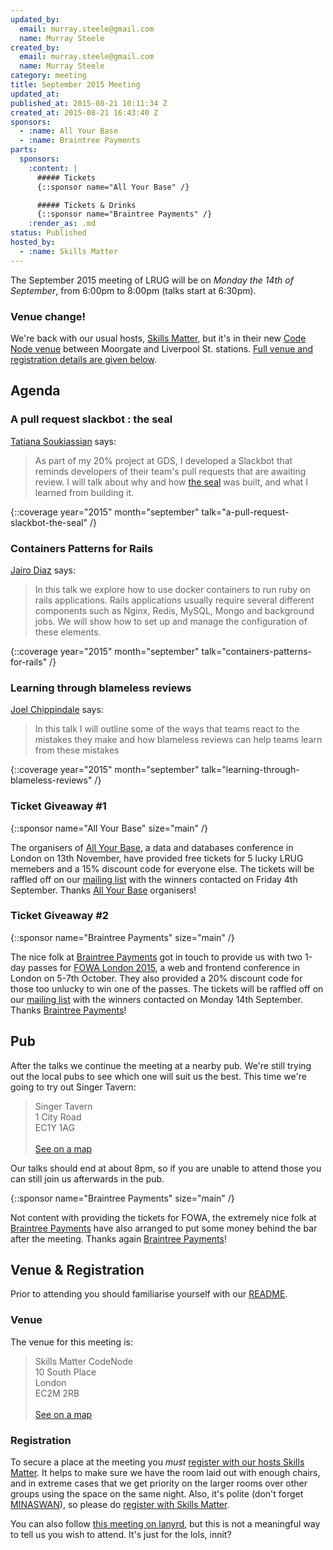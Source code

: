 ```yaml
---
updated_by:
  email: murray.steele@gmail.com
  name: Murray Steele
created_by:
  email: murray.steele@gmail.com
  name: Murray Steele
category: meeting
title: September 2015 Meeting
updated_at:
published_at: 2015-08-21 10:11:34 Z
created_at: 2015-08-21 16:43:40 Z
sponsors:
  - :name: All Your Base
  - :name: Braintree Payments
parts:
  sponsors:
    :content: |
      ##### Tickets
      {::sponsor name="All Your Base" /}

      ##### Tickets & Drinks
      {::sponsor name="Braintree Payments" /}
    :render_as: .md
status: Published
hosted_by:
  - :name: Skills Matter
---
```


The September 2015 meeting of LRUG will be on *Monday the 14th of September*, from 6:00pm to 8:00pm (talks start at 6:30pm).

### Venue change!

We're back with our usual hosts, [Skills Matter](http://www.skillsmatter.com), but it's in their new [Code Node venue](https://skillsmatter.com/locations/264-skills-matter-codenode) between Moorgate and Liverpool St. stations.  [Full venue and registration details are given below](#sep15registration).

Agenda
------

### A pull request slackbot : the seal

[Tatiana Soukiassian](https://twitter.com/binaryberry) says:

> As part of my 20% project at GDS, I developed a Slackbot that reminds
> developers of their team's pull requests that are awaiting review. I
> will talk about why and how [the seal](https://github.com/binaryberry/seal/)
> was built, and what I learned from building it.

{::coverage year="2015" month="september" talk="a-pull-request-slackbot-the-seal" /}

### Containers Patterns for Rails

[Jairo Diaz](https://twitter.com/codescrum) says:

> In this talk we explore how to use docker containers to run ruby on
> rails applications.  Rails applications usually require several
> different components such as Nginx, Redis, MySQL, Mongo and background
> jobs. We will show how to set up and manage the configuration of these
> elements.

{::coverage year="2015" month="september" talk="containers-patterns-for-rails" /}

### Learning through blameless reviews

[Joel Chippindale](https://twitter.com/joelchippindale) says:

> In this talk I will outline some of the ways that teams react to the
> mistakes they make and how blameless reviews can help teams learn from
> these mistakes

{::coverage year="2015" month="september" talk="learning-through-blameless-reviews" /}

### Ticket Giveaway #1

{::sponsor name="All Your Base" size="main" /}

The organisers of [All Your Base](http://allyourbaseconf.com/2015/), a data and databases conference in London on 13th November, have provided free tickets for 5 lucky LRUG memebers and a 15% discount code for everyone else.  The tickets will be raffled off on our [mailing list](/mailing-list) with the winners contacted on Friday 4th September.  Thanks [All Your Base](http://allyourbaseconf.com/2015/) organisers!

### Ticket Giveaway #2

{::sponsor name="Braintree Payments" size="main" /}

The nice folk at [Braintree Payments](http://braintreepayments.com/) got in touch to provide us with two 1-day passes for [FOWA London 2015](https://www.google.com/url?q=https://futureofwebapps.com/london-2015/&sa=D&usg=AFQjCNFk7OQF0n8x7h7KsPZ4NqZEvJtDXw), a web and frontend conference in London on 5-7th October.  They also provided a 20% discount code for those too unlucky to win one of the passes.  The tickets will be raffled off on our [mailing list](/mailing-list) with the winners contacted on Monday 14th September.  Thanks [Braintree Payments](http://braintreepayments.com/)!

Pub
---

After the talks we continue the meeting at a nearby pub.  We're still trying out the local pubs to see which one will suit us the best.  This time we're going to try out Singer Tavern:

> Singer Tavern<br/>1 City Road<br/>EC1Y 1AG<br/><br/>[See on a map](https://goo.gl/maps/w9kPu)

Our talks should end at about 8pm, so if you are unable to attend those you can still join us afterwards in the pub.

{::sponsor name="Braintree Payments" size="main" /}

Not content with providing the tickets for FOWA, the extremely nice folk at [Braintree Payments](http://braintreepayments.com/) have also arranged to put some money behind the bar after the meeting.  Thanks again [Braintree Payments](http://braintreepayments.com/)!

Venue & Registration <a name="sep15registration">&nbsp;</a>
----------------------------------------------------------

Prior to attending you should familiarise yourself with our [README](http://readme.lrug.org/).

### Venue

The venue for this meeting is:

> Skills Matter CodeNode<br/>10 South Place<br/>London<br/>EC2M 2RB<br/><br/>[See on a map](https://goo.gl/maps/ONJT4)

### Registration

To secure a place at the meeting you *must* [register with our hosts Skills Matter](https://skillsmatter.com/meetups/7284).  It helps to make sure we have the room laid out with enough chairs, and in extreme cases that we get priority on the larger rooms over other groups using the space on the same night.  Also, it's polite (don't forget [MINASWAN](https://en.wikipedia.org/wiki/MINASWAN)), so please do [register with Skills Matter](https://skillsmatter.com/meetups/7284).

You can also follow [this meeting on lanyrd](http://lanyrd.com/2015/lrug-september/), but this is not a meaningful way to tell us you wish to attend.  It's just for the lols, innit?
